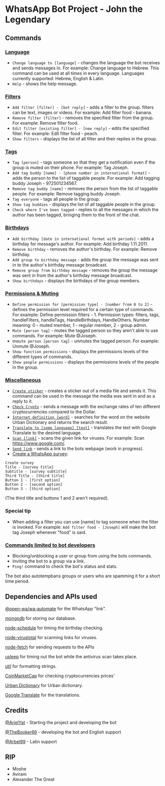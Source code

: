 # WhatsApp Bot Project - John the Legendary

## Commands

### [Language](ModulesDatabase/HandleLanguage.js)

- `Change language to [language]` - changes the language the bot receives and sends messages in. For example: Change
  language to Hebrew. This command can be used at all times in every language. Languages currently supported: Hebrew,
  English & Latin.
- `Help` - shows the help message.

### [Filters](ModulesDatabase/HandleFilters.js)

- `Add filter [filter] - [bot reply]` - adds a filter to the group. filters can be text, images or videos. For example: Add filter food - banana.
- `Remove filter [filter]` - removes the specified filter from the group. For example: Remove filter food.
- `Edit filter [existing filter] - [new reply]` - edits the specified filter. For example: Edit filter food - peach.
- `Show filters` - displays the list of all filter and their replies in the group.

### [Tags](ModulesDatabase/HandleTags.js)

- `Tag [person]` - tags someone so that they get a notification even if the group is muted on their phone. For example:
  Tag Joseph.
- `Add tag buddy [name] - [phone number in international format]` - adds the person to the list of taggable people. For
  example: Add tagging buddy Joseph - 972501234567.
- `Remove tag buddy [name]` - removes the person from the list of taggable people. For example: Remove tagging buddy
  Joseph.
- `Tag everyone` - tags all people in the group.
- `Show tag buddies` - displays the list of all taggable people in the group.
- `Check where I've been tagged` - replies to all the messages in which the author has been tagged, bringing them to the
  front of the chat.

### [Birthdays](ModulesDatabase/HandleBirthdays.js)

- `Add birthday [date in international format with periods]` - adds a birthday for message's author. For
  example: Add birthday 1.11.2011.
- `Remove birthday` - removes the author's birthday. For example: Remove birthday.
- `Add group to birthday message` - adds the group the message was sent in to the author's birthday message broadcast.
- `Remove group from birthday message` - removes the group the message was sent in from the author's birthday message
  broadcast.
- `Show birthdays` - displays the birthdays of the group members.

### [Permissions & Muting](ModulesDatabase/HandlePermissions.js)

- `Define permission for [permission type] - [number from 0 to 2]` - defines the permission level required for a certain
  type of commands. For example: Define permission filters - 1. Permission types: filters, tags, handleFilters,
  handleTags, HandleBirthdays, HandleOthers. Number meaning: 0 - muted member, 1 - regular member, 2 - group admin.
- `Mute [person tag]` - mutes the tagged person so they aren't able to use commands. For example: Mute @Joseph.
- `Unmute person [person tag]` - unmutes the tagged person. For example: Unmute @Joseph.
- `Show function permissions` - displays the permissions levels of the different types of commands.
- `Show people permissions` - displays the permissions levels of the people in the group.

### [Miscellaneous](ModulesImmediate)

- [`Create sticker`](ModulesImmediate/HandleStickers.js) - creates a sticker out of a media file and sends it. This command can be used in the message the
  media was sent in and as a reply to it.
- [`Check Crypto`](ModulesImmediate/HandleAPIs.js) - sends a message with the exchange rates of ten different cryptocurrencies compared to the Dollar.
- [`Internet definition [word]`](ModulesImmediate/HandleAPIs.js) - searches for the word on the website Urban Dictionary and returns the search result.
- [`Translate to [some language] [text]`](ModulesImmediate/HandleAPIs.js) - translates the text with Google Translate to the desired language.
- [`Scan [link]`](ModulesImmediate/HandleURLs.js) - scans the given link for viruses. For example: Scan https://www.google.com/.
- [`Send link`](ModuleWebsite/HandleWebsite.js) - sends a link to the bots webpage (work in progress).
- [Create a WhatsApp survey](ModulesImmediate/HandleSurveys.js):

```
Create survey
Title - [survey title]
Subtitle - [survey subtitle]
Third Title - [third title]
Button 1 - [first option]
Button 2 - [second option]
Button 3 - [third option]
```

(The third title and buttons 1 and 2 aren't required).

<!---
### [Deletion from the database](ModulesDatabase/HandleDB.js)

- `Delete this group from the database` - deletes all of the group's information from the database.
- `Delete me from the database` - deletes all of the author's information from the database.

**Use these commands with caution, their effects are irreversible**
--->

### Special tip

- When adding a filter you can use [name] to tag someone when the filter is invoked. For
  example: `Add filter food - [Joseph]` will make the bot tag Joseph whenever "food" is said.

### [Commands limited to bot developers](ModulesDatabase/HandleAdminFunctions.js)

- Blocking/unblocking a user or group from using the bots commands.
- Inviting the bot to a group via a link.
- `Ping!` command to check the bot's status and stats.

The bot also autotempbans groups or users who are spamming it for a short time period.

## Dependencies and APIs used

[@open-wa/wa-automate](https://www.npmjs.com/package/@open-wa/wa-automate) for the WhatsApp "link".

[mongodb](https://www.npmjs.com/package/mongodb) for storing our database.

[node-schedule](https://www.npmjs.com/package/node-schedule) for timing the birthday checking.

[node-virustotal](https://www.npmjs.com/package/node-virustotal) for scanning links for viruses.

[node-fetch](https://www.npmjs.com/package/node-fetch) for sending requests to the APIs

[usleep](https://www.npmjs.com/package/usleep) for timing out the bot while the antivirus scan takes place.

[util](https://www.npmjs.com/package/util) for formatting strings.

[CoinMarketCap](https://pro-api.coinmarketcap.com/v1/cryptocurrency/listings/latest) for checking cryptocurrencies
prices'

[Urban Dictionary](https://api.urbandictionary.com/v0/define?term=) for Urban dictionary.

[Google Translate](https://translate.googleapis.com/translate_a/single?client=gtx&sl=auto&tl=en&dt=t&q=query) for the translations.

## Credits

[@ArielYat](https://github.com/ArielYat) - Starting the project and developing the bot

[@TheBooker66](https://github.com/TheBooker66) - developing the bot and English support

[@Arbel99](https://github.com/Arbel99) - Latin support

## RIP

- Moshe
- Aviram
- Alexander The Great

